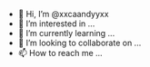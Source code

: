- 👋 Hi, I’m @xxcaandyyxx
- 👀 I’m interested in ...
- 🌱 I’m currently learning ...
- 💞️ I’m looking to collaborate on ...
- 📫 How to reach me ...

<!---
xxcaandyyxx/xxcaandyyxx is a ✨ special ✨ repository because its `README.md` (this file) appears on your GitHub profile.
You can click the Preview link to take a look at your changes.
--->
